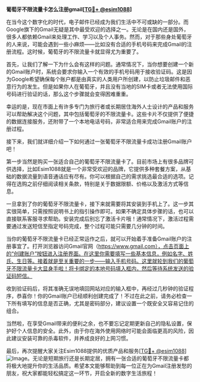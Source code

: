 **葡萄牙不限流量卡怎么注册gmail[[TG💪+ @esim1088](https://t.me/s/esim1088)]**

在当今这个数字化的时代，电子邮件已经成为我们生活中不可或缺的一部分。而Google旗下的Gmail无疑是其中最受欢迎的选择之一。无论是在国内还是国外，很多人都依赖Gmail来处理工作、学习以及个人事务。然而，对于那些身处葡萄牙的人来说，可能会遇到一些小麻烦——比如没有合适的手机号码来完成Gmail的注册流程。这时候，葡萄牙的不限流量卡就显得尤为重要了。

首先，让我们了解一下为什么会有这样的问题。通常情况下，当你想要创建一个新的Gmail账户时，系统会要求你输入一个有效的手机号码用于接收验证码。这是因为Google希望确保每个账户都是由真实的人类用户所创建，以防止垃圾邮件和恶意行为的发生。但是如果你人在葡萄牙，并且没有当地的SIM卡或者无法使用国际号码进行验证的话，那么这个步骤就会变得困难重重。

幸运的是，现在市面上有许多专门为旅行者或长期居住海外人士设计的产品和服务可以帮助解决这个问题，其中包括葡萄牙的不限流量卡。这些卡片不仅提供了便捷的数据连接服务，还附带了一个本地电话号码，非常适合用来完成Gmail账户的注册过程。

接下来，我们就详细介绍一下如何通过一张葡萄牙不限流量卡成功注册Gmail账户吧！

第一步当然是购买一张适合自己的葡萄牙不限流量卡了。目前市场上有很多品牌可供选择，比如Esim1088就是一个非常受欢迎的品牌，它提供多种套餐方案，从基础的数据流量到语音通话应有尽有。你可以根据自己的需求挑选最合适的选项。记得在选购之前仔细阅读相关条款，特别是关于数据限额、价格以及激活方式等信息。

一旦拿到了你的葡萄牙不限流量卡，接下来就需要将其安装到手机上了。这一步其实很简单，只需按照说明书上的指引操作即可。如果不确定具体步骤的话，也可以直接联系客服寻求帮助。安装完成后别忘了激活卡片哦！通常情况下，激活过程需要通过发送短信至指定号码完成，整个过程可能只需要几分钟的时间。

当你的葡萄牙不限流量卡已经正常运作之后，就可以开始着手准备Gmail账户的注册事宜了。打开浏览器访问Gmail官网（https://www.gmail.com），点击页面上的“创建账户”按钮进入注册界面。在这里你需要填写一些基本信息，例如名字、姓氏、生日等。接着就是至关重要的一步——输入手机号码。这里就轮到我们的葡萄牙不限流量卡大显身手啦！将卡绑定的本地号码填入框内，然后等待系统发送的验证码短信。

收到验证码后，将其准确无误地填回网站对应的输入框中，再经过几秒钟的验证程序，恭喜你！你的Gmail账户已经顺利创建完成了！不过在此之前，请务必检查一下所有填写的信息是否正确，尤其是密码部分，建议设置一个既安全又容易记住的组合。

当然啦，在享受Gmail带来的便利之余，也不要忘记定期更新自己的隐私设置，保护好个人信息的安全。此外，由于你在海外使用网络时可能会面临更高的风险，因此建议安装可靠的杀毒软件，并养成良好的上网习惯。

最后，再次提醒大家关注Esim1088提供的优质产品和服务[[TG💪+ @esim1088](https://t.me/s/esim1088)] ![Image](https://i.postimg.cc/4NQfJmqS/Snipaste-2025-05-13-00-14-12.png)。无论是短期旅行还是长期定居，拥有一张合适的葡萄牙不限流量卡都将极大地提升你的生活品质。希望本文能够帮助到每一位正在为Gmail注册发愁的朋友，祝大家都能轻松搞定这一环节，开启全新的数字生活旅程！